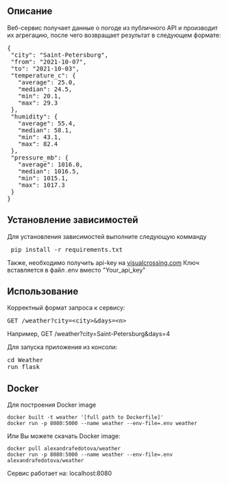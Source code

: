 <h2>Описание</h2>

Веб-сервис получает данные о погоде из публичного API и производит их агрегацию, после чего возвращает результат в следующем формате: 

<pre>
{ 
 "city": "Saint-Petersburg",
 "from": "2021-10-07",
 "to": "2021-10-03",
 "temperature_c": {
   "average": 25.0,
   "median": 24.5,
   "min": 20.1,
   "max": 29.3
 },
 "humidity": {
   "average": 55.4,
   "median": 58.1,
   "min": 43.1,
   "max": 82.4
 },
 "pressure_mb": {
   "average": 1016.0,
   "median": 1016.5,
   "min": 1015.1,
   "max": 1017.3
 }
}
</pre></p>

<h2>Установление зависимостей </h2>

<p>
Для установления зависимостей выполните следующую комманду
<pre> pip install -r requirements.txt </pre>
Также, необходимо получить api-key на <a href="https://www.visualcrossing.com/">visualcrossing.com</a>
Ключ вставляется в файл .env вместо "Your_api_key"
</p>

<h2>Использование</h2> 

<p>
Корректный формат запроса к сервису: <pre>GET /weather?city=&ltcity>&days=&ltn></pre>
Например, GET /weather?city=Saint-Petersburg&days=4 

Для запуска приложения из консоли:
<pre>cd Weather
run flask </pre>

</p> 

<h2> Docker </h2>
  <p> Для построения Docker image
 
    docker built -t weather '[full path to Dockerfile]'
    docker run -p 8080:5000 --name weather --env-file=.env weather 

  Или Вы можете скачать Docker image: 
  
    docker pull alexandrafedotova/weather 
    docker run -p 8080:5000 --name weather --env-file=.env alexandrafedotova/weather

  Сервис работает на: localhost:8080
  </p>
  
 
